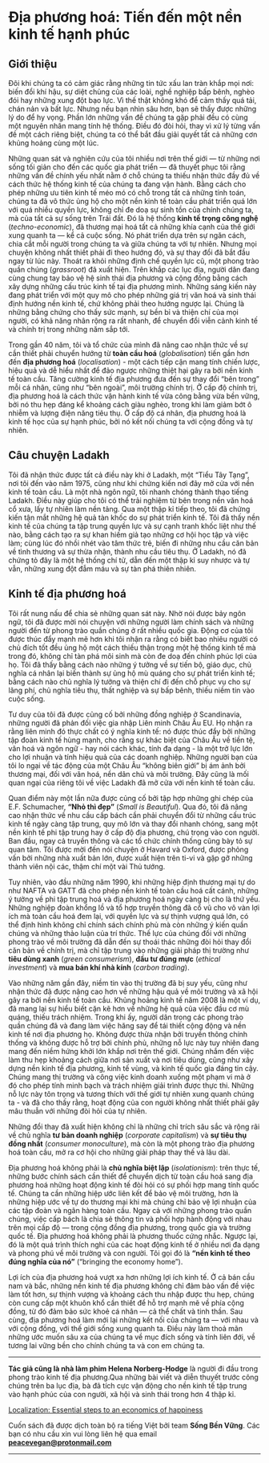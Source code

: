 # Địa phương hoá: Tiến đến một nền kinh tế hạnh phúc

## Giới thiệu 

Đôi khi chúng ta có cảm giác rằng những tin tức xấu lan tràn khắp mọi nơi: biến đổi khí hậu, sự diệt chủng của các loài, nghề nghiệp bấp bênh, nghèo đói hay những xung đột bạo lực. Vì thế thật không khó để cảm thấy quá tải, chán nản và bất lực. Nhưng nếu bạn nhìn sâu hơn, bạn sẽ thấy được những lý do để hy vọng. Phần lớn những vấn đề chúng ta gặp phải đều có cùng một nguyên nhân mang tính hệ thống. Điều đó đòi hỏi, thay vì xử lý từng vấn đề một cách riêng biệt, chúng ta có thể bắt đầu giải quyết tất cả những cơn khủng hoảng cùng một lúc.

Những quan sát và nghiên cứu của tôi nhiều nơi trên thế giới — từ những nơi sống tối giản cho đến các quốc gia phát triển — đã thuyết phục tôi rằng những vấn đề chính yếu nhất nằm ở chỗ chúng ta thiếu nhận thức đầy đủ về cách thức hệ thống kinh tế của chúng ta đang vận hành. Bằng cách cho phép những ưu tiên kinh tế méo mó có chỗ trong tất cả những tính toán, chúng ta đã vô thức ủng hộ cho một nền kinh tế toàn cầu phát triển quá lớn với quá nhiều quyền lực, không chỉ đe doạ sự sinh tồn của chính chúng ta, mà của tất cả sự sống trên Trái đất. Đó là hệ thống **kinh tế trọng công nghệ** (*techno-economic*), đã thương mại hoá tất cả những khía cạnh của thế giới xung quanh ta — kể cả cuộc sống. Nó phát triển dựa trên sự ngăn cách, chia cắt mỗi người trong chúng ta và giữa chúng ta với tự nhiên.
Nhưng mọi chuyện không nhất thiết phải đi theo hướng đó, và sự thay đổi đã bắt đầu ngay từ lúc này. Thoát ra khỏi những định chế quyền lực cũ, một phong trào quần chúng (*grassroot*) đã xuất hiện. Trên khắp các lục địa, người dân đang cùng chung tay bảo vệ hệ sinh thái địa phương và cộng đồng bằng cách xây dựng những cấu trúc kinh tế tại địa phương mình. Những sáng kiến này đang phát triển với một quy mô cho phép những giá trị văn hoá và sinh thái định hướng nền kinh tế, chứ không phải theo hướng ngược lại. Chúng là những bằng chứng cho thấy sức mạnh, sự bền bỉ và thiện chí của mọi người, có khả năng nhân rộng ra rất nhanh, để chuyển đổi viễn cảnh kinh tế và chính trị trong những năm sắp tới.

Trong gần 40 năm, tôi và tổ chức của mình đã nâng cao nhận thức về sự cần thiết phải chuyển hướng từ **toàn cầu hoá** (*globalisation*) tiến gần hơn đến **địa phương hoá** (*localisation*) - một cách tiếp cận mang tính chiến lược, hiệu quả và dễ hiểu nhất để đảo ngược những thiệt hại gây ra bởi nền kinh tế toàn cầu. Tăng cường kinh tế địa phương đưa đến sự thay đổi “bên trong” mỗi cá nhân, cũng như “bên ngoài”, môi trường chính trị. Ở cấp độ chính trị, địa phương hoá là cách thức vận hành kinh tế vừa công bằng vừa bền vững, bởi nó thu hẹp đáng kể khoảng cách giàu nghèo, trong khi làm giảm bớt ô nhiễm và lượng điện năng tiêu thụ. Ở cấp độ cá nhân, địa phương hoá là kinh tế học của sự hạnh phúc, bởi nó kết nối chúng ta với cộng đồng và tự nhiên.

## Câu chuyện Ladakh

Tôi đã nhận thức được tất cả điều này khi ở Ladakh, một “Tiểu Tây Tạng”, nơi tôi đến vào năm 1975, cũng như khi chứng kiến nơi đây mở cửa với nền kinh tế toàn cầu. Là một nhà ngôn ngữ, tôi nhanh chóng thành thạo tiếng Ladakh. Điều này giúp cho tôi có thể trải nghiệm từ bên trong nền văn hoá cổ xưa, lấy tự nhiên làm nền tảng. Qua một thập kỉ tiếp theo, tôi đã chứng kiến tận mắt những hệ quả tàn khốc do sự phát triển kinh tế. Tôi đã thấy nền kinh tế của chúng ta tập trung quyền lực và sự cạnh tranh khốc liệt như thế nào, bằng cách tạo ra sự khan hiếm giả tạo những cơ hội học tập và việc làm; cùng lúc đó nhồi nhét vào tâm thức trẻ, biến đi những nhu cầu căn bản về tình thương và sự thừa nhận, thành nhu cầu tiêu thụ. Ở Ladakh, nó đã chứng tỏ đây là một hệ thống chí tử, dẫn đến một thập kỉ suy nhược và tự vẫn, những xung đột đẫm máu và sự tàn phá thiên nhiên.

## Kinh tế địa phương hoá

Tôi rất nung nấu để chia sẻ những quan sát này. Nhờ nói được bảy ngôn ngữ, tôi đã được mời nói chuyện với những người làm chính sách và những người đến từ phong trào quần chúng ở rất nhiều quốc gia. Động cơ của tôi được thúc đẩy mạnh mẽ hơn khi tôi nhận ra rằng có biết bao nhiêu người có chủ đích tốt đều ủng hộ một cách thiếu thận trọng một hệ thống kinh tế mà trong đó, không chỉ tàn phá môi sinh mà còn đe doạ đến chính phúc lợi của họ. Tôi đã thấy bằng cách nào những ý tưởng về sự tiến bộ, giáo dục, chủ nghĩa cá nhân lại biến thành sự ủng hộ mù quáng cho sự phát triển kinh tế; bằng cách nào chủ nghĩa lý tưởng và thiện chí đi đến chỗ phục vụ cho sự lãng phí, chủ nghĩa tiêu thụ, thất nghiệp và sự bấp bênh, thiếu niềm tin vào cuộc sống.

Tư duy của tôi đã được củng cố bởi những đồng nghiệp ở Scandinavia, những người đã phản đối việc gia nhập Liên minh Châu Âu EU. Họ nhận ra rằng liên minh đó thực chất có ý nghĩa kinh tế: nó được thúc đẩy bởi những tập đoàn kinh tế hùng mạnh, cho rằng sự khác biệt của Châu Âu về tiền tệ, văn hoá và ngôn ngữ - hay nói cách khác, tính đa dạng - là một trở lực lớn cho lợi nhuận và tính hiệu quả của các doanh nghiệp. Những người bạn của tôi lo ngại về tác động của một Châu Âu “không biên giới” bị ám ảnh bởi thương mại, đối với văn hoá, nền dân chủ và môi trường. Đây cũng là mối quan ngại của riêng tôi về việc Ladakh đã mở cửa với nền kinh tế toàn cầu.

Quan điểm này một lần nữa được củng cố bởi tập hợp những ghi chép của E.F. Schumacher, **“Nhỏ thì đẹp”** (*Small is Beautiful*). Qua đó, tôi đã nâng cao nhận thức về nhu cầu cấp bách cần phải chuyển đổi từ những cấu trúc kinh tế ngày càng tập trung, quy mô lớn và thay đổi nhanh chóng, sang một nền kinh tế phi tập trung hay ở cấp độ địa phương, chú trọng vào con người. Ban đầu, ngay cả truyền thông và các tổ chức chính thống cũng bày tỏ sự quan tâm. Tôi được mời đến nói chuyện ở Havard và Oxford, được phỏng vấn bởi những nhà xuất bản lớn, được xuất hiện trên ti-vi và gặp gỡ những thành viên nội các, thậm chí một vài Thủ tướng.

Tuy nhiên, vào đầu những năm 1990, khi những hiệp định thương mại tự do như NAFTA và GATT đã cho phép nền kinh tế toàn cầu hoá cất cánh, những ý tưởng về phi tập trung hoá và địa phương hoá ngày càng bị cho là thứ yếu. Những nghiệp đoàn khổng lồ và tổ hợp truyền thông đã cổ vũ cho vô vàn lợi ích mà toàn cầu hoá đem lại, với quyền lực và sự thịnh vượng quá lớn, có thể định hình không chỉ chính sách chính phủ mà còn những ý kiến quần chúng và những thảo luận của trí thức. Thế lực của chúng đối với những phong trào về môi trường đã dẫn đến sự thoái thác những đòi hỏi thay đổi căn bản về chính trị, mà chỉ tập trung vào những giải pháp thị trường như **tiêu dùng xanh** (*green consumerism*), **đầu tư đúng mực** (*ethical investment*) và **mua bán khí nhà kính** (*carbon trading*).

Vào những năm gần đây, niềm tin vào thị trường đã bị suy yếu, cũng như nhận thức đã được nâng cao hơn về những hậu quả về môi trường và xã hội gây ra bởi nền kinh tế toàn cầu. Khủng hoảng kinh tế năm 2008 là một ví dụ, đã mang lại sự hiểu biết cặn kẽ hơn về những hệ quả của việc đầu cơ mù quáng, thiếu trách nhiệm. Trong khi ấy, người dân trong các phong trào quần chúng đã và đang làm việc hăng say để tái thiết cộng động và nền kinh tế nơi địa phương họ. Không được thừa nhận bởi truyền thông chính thống và không được hỗ trợ bởi chính phủ, những nỗ lực này tuy nhiên đang mang đến niềm hứng khởi lớn khắp nơi trên thế giới. Chúng nhắm đến việc làm thu hẹp khoảng cách giữa nơi sản xuất và nơi tiêu dùng, cũng như xây dựng nền kinh tế địa phương, kinh tế vùng, và kinh tế quốc gia đáng tin cậy. Chúng mang thị trường và công việc kinh doanh xuống một phạm vi mà ở đó cho phép tính minh bạch và trách nhiệm giải trình được thực thi. Những nỗ lực này tôn trọng và tương thích với thế giới tự nhiên xung quanh chúng ta - và đã cho thấy rằng, hoạt động của con người không nhất thiết phải gây mâu thuẫn với những đòi hỏi của tự nhiên.

Những đổi thay đã xuất hiện không chỉ là những chỉ trích sâu sắc và rộng rãi về chủ nghĩa **tư bản doanh nghiệp** (*corporate capitalism*) và **sự tiêu thụ đồng nhất** (*consumer monoculture*), mà còn là một phong trào địa phương hoá toàn cầu, mở ra cơ hội cho những giải pháp thay thế và lâu dài.

Địa phương hoá không phải là **chủ nghĩa biệt lập** (*isolationism*): trên thực tế, những bước chính sách cần thiết để chuyển dịch từ toàn cầu hoá sang địa phương hoá những hoạt động kinh tế đòi hỏi có sự phối hợp mang tính quốc tế. Chúng ta cần những hiệp ước liên kết để bảo vệ môi trường, hơn là những hiệp ước về tự do thương mại khi mà chúng chỉ bảo vệ lợi nhuận của các tập đoàn và ngân hàng toàn cầu. Ngay cả với những phong trào quần chúng, việc cấp bách là chia sẻ thông tin và phối hợp hành động với nhau trên mọi cấp độ — trong cộng đồng địa phương, trong quốc gia và trường quốc tế. Địa phương hoá không phải là phương thuốc cứng nhắc. Ngược lại, đó là một quá trình thích nghi của các hoạt động kinh tế ở nhiều nơi đa dạng và phong phú về môi trường và con người. Tôi gọi đó là **“nền kinh tế theo đúng nghĩa của nó”** (“bringing the economy home”).

Lợi ích của địa phương hoá vượt xa hơn những lợi ích kinh tế. Ở cả bán cầu nam và bắc, những nền kinh tế địa phương không chỉ đảm bảo vấn đề việc làm tốt hơn, sự thịnh vượng và khoảng cách thu nhập được thu hẹp, chúng còn cung cấp một khuôn khổ cần thiết để hỗ trợ mạnh mẽ về phía cộng đồng, từ đó đảm bảo sức khoẻ cá nhân — cả thể chất và tinh thần.
Sau cùng, địa phương hoá làm mới lại những kết nối của chúng ta — với nhau và với cộng đồng, với thế giới sống xung quanh ta. Điều này làm thoả mãn những ước muốn sâu xa của chúng ta về mục đích sống và tính liên đới, về tương lai vững bền cho chính chúng ta và con em chúng ta.

<hr/>

**Tác giả cũng là nhà làm phim Helena Norberg-Hodge** là người đi đầu trong phong trào kinh tế địa phương.Qua những bài viết và diễn thuyết trước công chúng trên ba lục địa, bà đã tích cực vận động cho nền kinh tế tập trung vào hạnh phúc của con người, xã hội và sinh thái trong hơn 4 thập kỉ.

[Localization: Essential steps to an economics of happiness](https://www.localfutures.org/wp-content/uploads/Localization-Booklet-download.pdf)

Cuốn sách đã được dịch toàn bộ ra tiếng Việt bởi team **Sống Bền Vững**. Các bạn có nhu cầu xin vui lòng liên hệ qua email **peacevegan@protonmail.com**
<hr/>